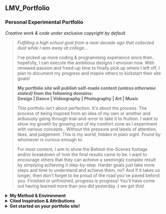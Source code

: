 
## LMV_Portfolio 
### Personal Experimental Portfolio
*Creative work & code under exclusive copyright by default* 

> *Fulfilling a high school goal from a near decade ago that collected dust while I was away at college...* <br>
>
> I've picked up more coding & programming experience since then.. hopefully, I can execute the ambitious designs I envision now. With renewed passion and freed-up time to finally pick up where I left off, I plan to document my progress and inspire others to kickstart their site goals!
> 
> **My portfolio site will publish self-made content *(unless otherwise stated)* from the following domains:** <br>
> **Design | Dance | Videography | Photography | Art | Music** <br>
>
> This portfolio isn't about perfection. It's about the process. The process of being inspired from an idea of my own or another and arduously going through trial-and-error to take it to fruition. I want to show my growth by growing out of my comfort zone as I experiment with various concepts.. Without the pressure and labels of attention, likes, and judgement. This is my world, hidden in plain sight. Found by whomever is curious enough to.<br>
>
> For most content, I aim to show the Behind-the-Scenes footage and/or breakdown of how the final results came to be. I want to encourage others that they can achieve a seemingly complex result by simplying achieving it step-by-step. Harder goals just take more steps and time to understand and achieve them, no? And if it takes us longer, then don't forget to be proud of the road you've paved behind you. Finished or unfinished, progress is progress! You'll have come out having learned more than you did yesterday :) we got this!

<details>
<summary> <b> My Method & Environment </b> </summary>

##### My Setup
* Windows 10 x64
* Custom domain from Google Domains
* Installed WSL 2 (Ubuntu 20.04 Linux x64) & nvm/node 14.17.0 for use with VS Code
* npm 6.14.13
* Angular 11.2.13 (latest stable as of 5/30/31)
##### WSL 2 Install & Config  
* TIP: Add "sudo" at the beginning of the install commands
    * ( https://cloudlinuxtech.com/how-to-install-node-js-npm/ "sudo")
    * ( https://pedrofullstack.com/2020/07/30/building-an-angular-development-environment-on-windows-with-wsl-and-vscode/
    * https://docs.microsoft.com/en-us/windows/dev-environment/javascript/nodejs-on-wsl
* https://github.com/angular/angular-cli/issues/18806
* https://angular.io/guide/setup-local

https://material.angular.io/guide/getting-started

https://askubuntu.com/questions/1233623/workaround-to-install-ubuntu-20-04-with-intel-rst-systems

https://www.dell.com/support/kbdoc/en-au/000130549/how-to-unlock-bitlocker-when-it-stops-accepting-recovery-keys

##### My Configurations
* Adding Angular project to repo
    <ol>
    <li> In github.io project repo: <code> npm install -g @angular/cli </code> </li>
    <li> Create Angular project: <code> ng new lmvAngular </code> </li>
    <li> https://sangsoonam.github.io/2019/02/08/using-git-worktree-to-deploy-github-pages.html </<li> https://efficientuser.com/2021/03/04/how-to-deploy-angular-app-on-github-pages-for-free/ </li>

    <!-- <li> In Angular project folder, edit angular.json "outputPath": <code> "docs" </code> </li>
    <li> <code> ng build --output-path docs --base-href /LMV_Portfolio/ </code> </li> -->
    <!-- <li> <code> ng add angular-cli-ghpages </code> </li> -->
    <li> On github.com, in repo Settings/Pages tab, edit Source folder to "Branch: gh-pages Folder: docs/" </li>
    <!-- <li> <code> ng deploy --cname=leenamyvo.me </code> </li> -->
    
* Local Development
    <ol>
    <li> In Angular project repo: <code> npm install -g lite-server </code> </li>
    <li> <code> ng build --watch </code> </li>
    <li> Appears on localhost:3000 browser page </li>
    <li> Or for localhost:4200: <code> ng serve -o --poll=10000 </code> </li>
</details>
<details>
<summary> <b> Cited Inspiration & Attributions </b> </summary>

##### 
* 
#####  
*  
</details>
<details>
<summary> <b> Get started on your portfolio site! </b> </summary>

##### Legal Info & Foundation Tips
* [Default Implicit Copyright/License]( https://choosealicense.com/no-permission/ "Default Implicit Copyright/License" )
* [GitHub SSH Keys Setup]( https://docs.github.com/en/github/authenticating-to-github/connecting-to-github-with-ssh "GitHub SSH" )
* [GitHub SSH Shell Access]( https://www.programmersought.com/article/30424245910/ "GitHub Shell Access")
* [Google Domains & GitHub Pages Setup]( https://dev.to/trentyang/how-to-setup-google-domain-for-github-pages-1p58 "Google Domains & GitHub Pages Setup")
    * TIP: add "www." to the front of your custom domain link
* [Angular Folder Structure & File Explanations] https://javascript.plainenglish.io/personal-portfolio-using-angular-8-and-bootstrap-5dde6fc7cf9b "Angular Folder Structure & File Explanations")
##### Quick Design & Coding Tips
* [Readme.md Formatting - Markdown Cheatsheet]( https://github.com/tchapi/markdown-cheatsheet/blob/master/README.md "Readme.md Formatting")
* [Readme.md Formatting - Markdown Full Syntax Guide]( https://www.markdownguide.org/basic-syntax/ "Markdown Full Syntax Guide")
</details>

<!-- <details>
<summary> <b>  </b> </summary>

##### 
* 
#####  
*  
</details> -->